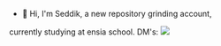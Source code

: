 - 👋 Hi, I'm Seddik, a new repository grinding account,

 currently studying at ensia school.
  DM's: 
  [<img src="https://upload.wikimedia.org/wikipedia/commons/thumb/a/a5/Instagram_icon.png/40px-Instagram_icon.png">](https://www.instagram.com/seddik_himself/)

